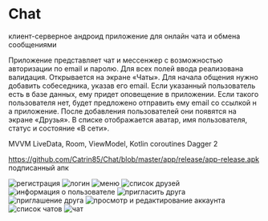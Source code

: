 # Chat
клиент-серверное андроид приложение для онлайн чата и обмена сообщениями

Приложение представляет чат и мессенжер с возможностью авторизации по email и паролю. Для всех полей ввода реализована валидация. 
Открывается на экране «Чаты». Для начала общения нужно добавить собеседника, указав его email. Если указанный пользователь есть в базе данных, ему придет оповещение в приложении. Если такого пользователя нет, будет предложено отправить ему email со ссылкой н
 а приложение.
После добавления пользователей они появятся на экране «Друзья». В списке отображается аватар, имя пользователя, статус и состояние «В сети».
 
 MVVM
 LiveData, Room, ViewModel, Kotlin coroutines
 Dagger 2
 
 https://github.com/Catrin85/Chat/blob/master/app/release/app-release.apk подписанный апк
 
![регистрация](https://user-images.githubusercontent.com/4540797/128931395-3cf28971-cee6-4162-b193-eeaf203fd6db.jpg)
![логин](https://user-images.githubusercontent.com/4540797/128931383-75411bd2-52ed-4a96-bfab-ff0884ce9557.jpg)
![меню](https://user-images.githubusercontent.com/4540797/128931384-9b19fce1-22b7-4016-9ced-acb38249e276.jpg)
![список друзей](https://user-images.githubusercontent.com/4540797/128931399-d0c1962f-a2a3-4669-b333-fbf5bd7e19e4.jpg)
![информация о пользователе](https://user-images.githubusercontent.com/4540797/128931377-64f467e3-d035-42f3-9a80-2a88f5e5c7b4.jpg)
![пригласить друга](https://user-images.githubusercontent.com/4540797/128931386-f3377cf0-ec67-473c-87ad-f60543cabde4.jpg)
![приглашение друга](https://user-images.githubusercontent.com/4540797/128931390-261fcd04-298f-449e-b9b7-3add6d786782.jpg)
![просмотр и редактирование аккаунта](https://user-images.githubusercontent.com/4540797/128931392-b5c683ca-0d28-4603-a73d-b00226b135c5.jpg)
![список чатов](https://user-images.githubusercontent.com/4540797/128931400-231e7300-9a1b-42cd-9fba-d0f84da44117.jpg)
![чат](https://user-images.githubusercontent.com/4540797/128931402-dad4b726-6a54-4566-8a00-a783db0a598b.jpg)
